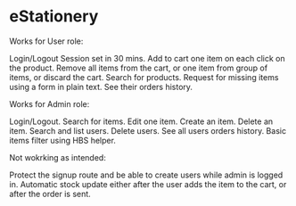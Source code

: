 # eStationery

Works for User role:

Login/Logout
Session set in 30 mins.
Add to cart one item on each click on the product.
Remove all items from the cart, or one item from group of items, or discard the cart.
Search for products.
Request for missing items using a form in plain text.
See their orders history.

Works for Admin role:

Login/Logout.
Search for items.
Edit one item.
Create an item.
Delete an item.
Search and list users.
Delete users.
See all users orders history.
Basic items filter using HBS helper.

Not wokrking as intended:

Protect the signup route and be able to create users while admin is logged in.
Automatic stock update either after the user adds the item to the cart, or after the order is sent.
